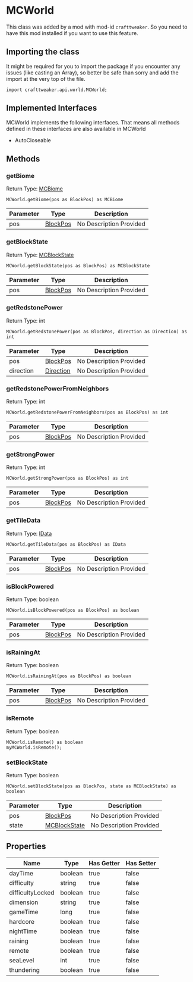 # MCWorld

This class was added by a mod with mod-id `crafttweaker`. So you need to have this mod installed if you want to use this feature.

## Importing the class

It might be required for you to import the package if you encounter any issues (like casting an Array), so better be safe than sorry and add the import at the very top of the file.
```zenscript
import crafttweaker.api.world.MCWorld;
```


## Implemented Interfaces
MCWorld implements the following interfaces. That means all methods defined in these interfaces are also available in MCWorld

- AutoCloseable
## Methods

### getBiome

Return Type: [MCBiome](/vanilla/api/world/MCBiome)

```zenscript
MCWorld.getBiome(pos as BlockPos) as MCBiome
```
| Parameter | Type | Description |
|-----------|------|-------------|
| pos | [BlockPos](/vanilla/api/util/BlockPos) | No Description Provided |

### getBlockState

Return Type: [MCBlockState](/vanilla/api/blocks/MCBlockState)

```zenscript
MCWorld.getBlockState(pos as BlockPos) as MCBlockState
```
| Parameter | Type | Description |
|-----------|------|-------------|
| pos | [BlockPos](/vanilla/api/util/BlockPos) | No Description Provided |

### getRedstonePower

Return Type: int

```zenscript
MCWorld.getRedstonePower(pos as BlockPos, direction as Direction) as int
```
| Parameter | Type | Description |
|-----------|------|-------------|
| pos | [BlockPos](/vanilla/api/util/BlockPos) | No Description Provided |
| direction | [Direction](/vanilla/api/util/Direction) | No Description Provided |

### getRedstonePowerFromNeighbors

Return Type: int

```zenscript
MCWorld.getRedstonePowerFromNeighbors(pos as BlockPos) as int
```
| Parameter | Type | Description |
|-----------|------|-------------|
| pos | [BlockPos](/vanilla/api/util/BlockPos) | No Description Provided |

### getStrongPower

Return Type: int

```zenscript
MCWorld.getStrongPower(pos as BlockPos) as int
```
| Parameter | Type | Description |
|-----------|------|-------------|
| pos | [BlockPos](/vanilla/api/util/BlockPos) | No Description Provided |

### getTileData

Return Type: [IData](/vanilla/api/data/IData)

```zenscript
MCWorld.getTileData(pos as BlockPos) as IData
```
| Parameter | Type | Description |
|-----------|------|-------------|
| pos | [BlockPos](/vanilla/api/util/BlockPos) | No Description Provided |

### isBlockPowered

Return Type: boolean

```zenscript
MCWorld.isBlockPowered(pos as BlockPos) as boolean
```
| Parameter | Type | Description |
|-----------|------|-------------|
| pos | [BlockPos](/vanilla/api/util/BlockPos) | No Description Provided |

### isRainingAt

Return Type: boolean

```zenscript
MCWorld.isRainingAt(pos as BlockPos) as boolean
```
| Parameter | Type | Description |
|-----------|------|-------------|
| pos | [BlockPos](/vanilla/api/util/BlockPos) | No Description Provided |

### isRemote

Return Type: boolean

```zenscript
MCWorld.isRemote() as boolean
myMCWorld.isRemote();
```
### setBlockState

Return Type: boolean

```zenscript
MCWorld.setBlockState(pos as BlockPos, state as MCBlockState) as boolean
```
| Parameter | Type | Description |
|-----------|------|-------------|
| pos | [BlockPos](/vanilla/api/util/BlockPos) | No Description Provided |
| state | [MCBlockState](/vanilla/api/blocks/MCBlockState) | No Description Provided |


## Properties

| Name | Type | Has Getter | Has Setter |
|------|------|------------|------------|
| dayTime | boolean | true | false |
| difficulty | string | true | false |
| difficultyLocked | boolean | true | false |
| dimension | string | true | false |
| gameTime | long | true | false |
| hardcore | boolean | true | false |
| nightTime | boolean | true | false |
| raining | boolean | true | false |
| remote | boolean | true | false |
| seaLevel | int | true | false |
| thundering | boolean | true | false |

